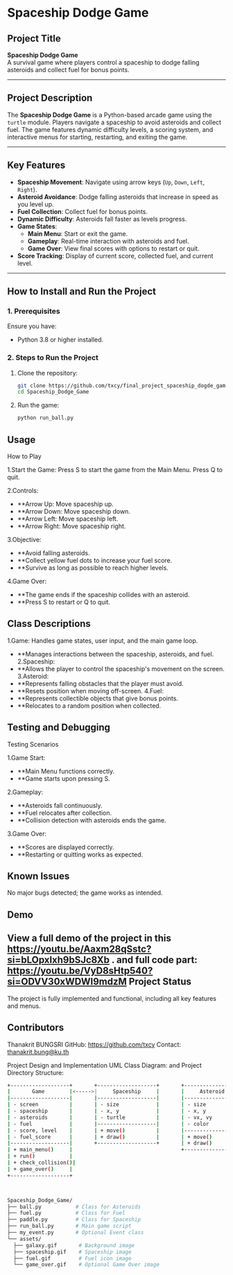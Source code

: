 # **Spaceship Dodge Game**

## **Project Title**
**Spaceship Dodge Game**  
A survival game where players control a spaceship to dodge falling asteroids and collect fuel for bonus points.

---

## **Project Description**

The **Spaceship Dodge Game** is a Python-based arcade game using the `turtle` module. Players navigate a spaceship to avoid asteroids and collect fuel. The game features dynamic difficulty levels, a scoring system, and interactive menus for starting, restarting, and exiting the game.

---

## **Key Features**

- **Spaceship Movement**: Navigate using arrow keys (`Up`, `Down`, `Left`, `Right`).
- **Asteroid Avoidance**: Dodge falling asteroids that increase in speed as you level up.
- **Fuel Collection**: Collect fuel for bonus points.
- **Dynamic Difficulty**: Asteroids fall faster as levels progress.
- **Game States**:
  - **Main Menu**: Start or exit the game.
  - **Gameplay**: Real-time interaction with asteroids and fuel.
  - **Game Over**: View final scores with options to restart or quit.
- **Score Tracking**: Display of current score, collected fuel, and current level.

---

## **How to Install and Run the Project**

### **1. Prerequisites**
Ensure you have:
- Python 3.8 or higher installed.

### **2. Steps to Run the Project**

1. Clone the repository:
   ```bash
   git clone https://github.com/txcy/final_project_spaceship_dogde_game.git
   cd Spaceship_Dodge_Game
   
2. Run the game:
   ```bash
   python run_ball.py
Usage
--------------
How to Play

1.Start the Game:
Press S to start the game from the Main Menu.
Press Q to quit.

2.Controls:
- **Arrow Up: Move spaceship up.
- **Arrow Down: Move spaceship down.
- **Arrow Left: Move spaceship left.
- **Arrow Right: Move spaceship right.
  
3.Objective:
- **Avoid falling asteroids.
- **Collect yellow fuel dots to increase your fuel score.
- **Survive as long as possible to reach higher levels.
  
4.Game Over:
- **The game ends if the spaceship collides with an asteroid.
- **Press S to restart or Q to quit.
 
Class Descriptions
---------------
1.Game:
Handles game states, user input, and the main game loop.
- **Manages interactions between the spaceship, asteroids, and fuel.
2.Spaceship:
- **Allows the player to control the spaceship's movement on the screen.
3.Asteroid:
- **Represents falling obstacles that the player must avoid.
- **Resets position when moving off-screen.
4.Fuel:
- **Represents collectible objects that give bonus points.
- **Relocates to a random position when collected.

Testing and Debugging
-------------
Testing Scenarios

1.Game Start:
- **Main Menu functions correctly.
- **Game starts upon pressing S.

2.Gameplay:
- **Asteroids fall continuously.
- **Fuel relocates after collection.
- **Collision detection with asteroids ends the game.
  
3.Game Over:
- **Scores are displayed correctly.
- **Restarting or quitting works as expected.

Known Issues
-------
No major bugs detected; the game works as intended.

Demo
----------
View a full demo of the project in this https://youtu.be/Aaxm28qSstc?si=bLOpxIxh9bSJc8Xb .
and full code part: https://youtu.be/VyD8sHtp540?si=ODVV30xWDWI9mdzM
Project Status
----------
The project is fully implemented and functional, including all key features and menus.

Contributors
----------
Thanakrit BUNGSRI
GitHub: https://github.com/txcy
Contact: thanakrit.bung@ku.th

Project Design and Implementation
UML Class Diagram: and Project Directory Structure:
  ```bash
+-------------------+       +-------------------+       +-------------------+       +-------------------+
|       Game        |<----->|     Spaceship     |       |     Asteroid      |       |       Fuel        |
|-------------------|       |-------------------|       |-------------------|       |-------------------|
| - screen          |       | - size            |       | - size            |       | - size            |
| - spaceship       |       | - x, y            |       | - x, y            |       | - x, y            |
| - asteroids       |       | - turtle          |       | - vx, vy          |       | - color           |
| - fuel            |       |-------------------|       | - color           |       |-------------------|
| - score, level    |       | + move()          |       |-------------------|       | + draw()          |
| - fuel_score      |       | + draw()          |       | + move()          |       | + relocate()      |
|-------------------|       +-------------------+       | + draw()          |       +-------------------+
| + main_menu()     |                                   +-------------------+                            
| + run()           |                                                                                   
| + check_collision()|                                                                                   
| + game_over()     |                                                                                   
+-------------------+



Spaceship_Dodge_Game/
├── ball.py           # Class for Asteroids
├── fuel.py           # Class for Fuel
├── paddle.py         # Class for Spaceship
├── run_ball.py       # Main game script
├── my_event.py       # Optional Event class
└── assets/
    ├── galaxy.gif       # Background image
    ├── spaceship.gif    # Spaceship image
    ├── fuel.gif         # Fuel icon image
    └── game_over.gif    # Optional Game Over image
